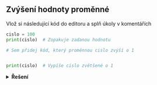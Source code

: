 ## Zvýšení hodnoty proměnné

Vlož si následující kód do editoru a splň úkoly v komentářích

```python
cislo = 100
print(cislo)  # Zopakuje zadanou hodnotu

# Sem přidej kód, který proměnnou cislo zvýší o 1


print(cislo)  # Vypíše cislo zvětšené o 1
```


<details>
<summary><b>Řešení</b></summary>

```python
cislo = 100
print(cislo)  # Zopakuje zadanou hodnotu

# Sem přidej kód, který proměnnou cislo zvýší o 1
cislo += 1

print(cislo)  # Vypíše cislo zvětšené o 1
```

</details>